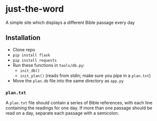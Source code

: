 just-the-word
=============

A simple site which displays a different Bible passage every day

Installation
------------

* Clone repo
* ```pip install flask```
* ```pip install requests```
* Run these functions in ```tools/db.py```:
  * ```init_db()```
  * ```init_plan()``` (reads from stdin; make sure you pipe in a ```plan.txt```)
* Move the ```plan.db``` file into the same directory as ```app.py```

### ```plan.txt```

A ```plan.txt``` file should contain a series of Bible references, with each
line containing the readings for one day. If more than one passage should be
read on a day, separate each passage with a semicolon.
